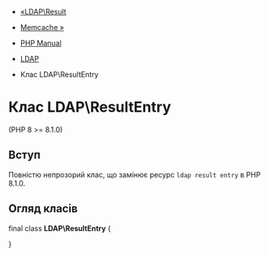 - [«LDAP\Result](class.ldap-result.md)
- [Memcache »](book.memcache.md)

- [PHP Manual](index.md)
- [LDAP](book.ldap.md)
- Клас LDAP\ResultEntry

# Клас LDAP\ResultEntry

(PHP 8 \>= 8.1.0)

## Вступ

Повністю непрозорий клас, що замінює ресурс `ldap result entry` в
PHP 8.1.0.

## Огляд класів

final class **LDAP\ResultEntry** {

}
